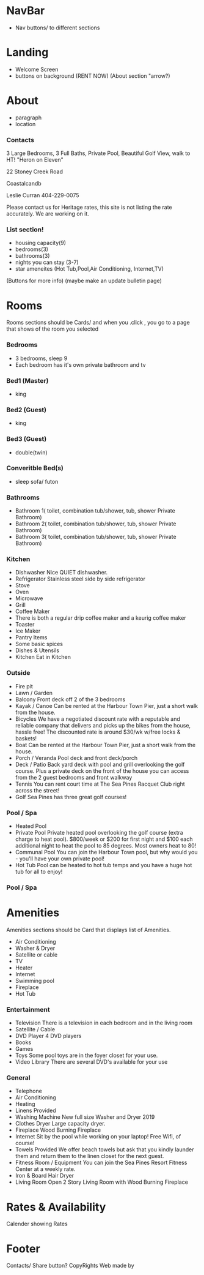 # NavBar

- Nav buttons/ to different sections

# Landing

- Welcome Screen
- buttons on background (RENT NOW) (About section "arrow?)

# About

- paragraph
- location
<div>
<h3>Contacts</h3> 
<p>3 Large Bedrooms, 3 Full Baths, Private Pool, Beautiful Golf View, walk to HT!
"Heron on Eleven"

22 Stoney Creek Road

Coastalcandb

Leslie Curran 404-229-0075

Please contact us for Heritage rates, this site is not listing the rate accurately. We are working on it.

</p>
</div>

### List section!

<div>
    <ul>
        <li> housing capacity(9) </li>
        <li> bedrooms(3) </li>
        <li> bathrooms(3) </li>
        <li> nights you can stay (3-7) </li>
        <li> star ameneites (Hot Tub,Pool,Air Conditioning, Internet,TV)
    </ul>
</div>

(Buttons for more info)
(maybe make an update bulletin page)
<!-- ---------------------------------------- -->
# Rooms

Rooms sections should be Cards/ and when you .click ,
you go to a page that shows of the room you selected
<!-- ------------ -->
### Bedrooms

- 3 bedrooms, sleep 9
- Each bedroom has it's own private bathroom and tv

### Bed1 (Master)

- king

### Bed2 (Guest)

- king

### Bed3 (Guest)

- double(twin)

### Converitble Bed(s)

- sleep sofa/ futon

<!-- ------------ -->
### Bathrooms

- Bathroom 1(
  toilet, combination tub/shower, tub, shower
  Private Bathroom)
- Bathroom 2(
  toilet, combination tub/shower, tub, shower
  Private Bathroom)
- Bathroom 3(
  toilet, combination tub/shower, tub, shower
  Private Bathroom)

<!-- ------------ -->
### Kitchen
- Dishwasher
Nice QUIET dishwasher.
- Refrigerator
Stainless steel side by side refrigerator
- Stove
- Oven
- Microwave
- Grill
- Coffee Maker
- There is both a regular drip coffee maker and a keurig coffee maker
- Toaster
- Ice Maker
- Pantry Items
- Some basic spices
- Dishes & Utensils
- Kitchen
Eat in Kitchen

<!-- ------------ -->
### Outside
- Fire pit
- Lawn / Garden
- Balcony
Front deck off 2 of the 3 bedrooms
- Kayak / Canoe
Can be rented at the Harbour Town Pier, just a short walk from the house.
- Bicycles
We have a negotiated discount rate with a reputable and reliable company that delivers and picks up the bikes from the house, hassle free! The discounted rate is around $30/wk w/free locks & baskets!
- Boat
Can be rented at the Harbour Town Pier, just a short walk from the house.
- Porch / Veranda
Pool deck and front deck/porch
- Deck / Patio
Back yard deck with pool and grill overlooking the golf course. Plus a private deck on the front of the house you can access from the 2 guest bedrooms and front walkway
- Tennis
You can rent court time at The Sea Pines Racquet Club right across the street!
- Golf
Sea Pines has three great golf courses!
<!-- ------------ -->
### Pool / Spa
- Heated Pool
- Private Pool
Private heated pool overlooking the golf course (extra charge to heat pool). $800/week or $200 for first night and $100 each additional night to heat the pool to 85 degrees. Most owners heat to 80!
- Communal Pool
You can join the Harbour Town pool, but why would you - you'll have your own private pool!
- Hot Tub
Pool can be heated to hot tub temps and you have a huge hot tub for all to enjoy!

<!-- ------------ -->
### Pool / Spa


<!-- ---------------------------------------- -->
# Amenities

Amenities sections should be Card that displays list of
Amenities.

- Air Conditioning
- Washer & Dryer
- Satellite or cable
- TV
- Heater
- Internet
- Swimming pool
- Fireplace
- Hot Tub

### Entertainment
- Television
There is a television in each bedroom and in the living room
- Satellite / Cable
- DVD Player
4 DVD players
- Books
- Games
- Toys
Some pool toys are in the foyer closet for your use.
- Video Library
There are several DVD's available for your use

### General
- Telephone
- Air Conditioning
- Heating
- Linens Provided
- Washing Machine
New full size Washer and Dryer 2019
- Clothes Dryer
Large capacity dryer.
- Fireplace
Wood Burning Fireplace
- Internet
Sit by the pool while working on your laptop! Free Wifi, of course!
- Towels Provided
We offer beach towels but ask that you kindly launder them and return them to the linen closet for the next guest.
- Fitness Room / Equipment
You can join the Sea Pines Resort Fitness Center at a weekly rate.
- Iron & Board
Hair Dryer
- Living Room
Open 2 Story Living Room with Wood Burning Fireplace

# Rates & Availability
Calender showing Rates

# Footer
Contacts/ Share button?
CopyRights
Web made by
